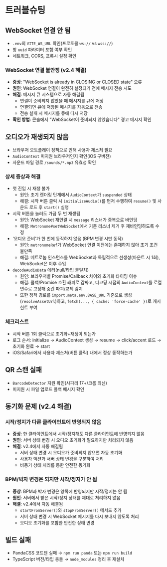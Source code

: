# 트러블슈팅

## WebSocket 연결 안 됨
- `.env`의 `VITE_WS_URL` 확인(프로토콜 `ws://` vs `wss://`)
- 방 `uuid` 파라미터 포함 여부 확인
- 네트워크, CORS, 프록시 설정 확인

### WebSocket 연결 불안정 (v2.4 해결)
- **증상**: "WebSocket is already in CLOSING or CLOSED state" 오류
- **원인**: WebSocket 연결이 완전히 설정되기 전에 메시지 전송 시도
- **해결**: 메시지 큐 시스템으로 자동 해결됨
  - 연결이 준비되지 않았을 때 메시지를 큐에 저장
  - 연결되면 큐에 저장된 메시지를 자동으로 전송
  - 전송 실패 시 메시지를 큐에 다시 저장
- **확인 방법**: 콘솔에서 "WebSocket이 준비되지 않았습니다" 경고 메시지 확인

## 오디오가 재생되지 않음
- 브라우저 오토플레이 정책으로 인해 사용자 제스처 필요
- `AudioContext` 미지원 브라우저인지 확인(iOS 구버전)
- 사운드 파일 경로 `/sounds/*.mp3` 유효성 확인

### 상세 증상과 해결
- 첫 진입 시 재생 불가
  - 원인: 초기 렌더링 단계에서 `AudioContext`가 `suspended` 상태
  - 해결: 시작 버튼 클릭 시 `initializeAudio()`를 먼저 수행하여 `resume()` 및 사운드 로드 후 `start()` 실행
- 시작 버튼을 눌러도 가끔 두 번 재생됨
  - 원인: WebSocket 재연결 시 `message` 리스너가 중복으로 바인딩
  - 해결: `Metronome#setWebSocket`에서 기존 리스너 제거 후 재바인딩하도록 수정
- ‘오디오 준비’가 한 번에 동작하지 않음 (BPM 변경 시만 동작)
  - 원인: `metronomeRef`가 WebSocket 연결 이전에는 존재하지 않아 초기 조건 불만족
  - 해결: 메트로놈 인스턴스를 WebSocket과 독립적으로 선생성(마운트 시 1회), WebSocket은 이후 주입
- `decodeAudioData` 에러(null/타입 불일치)
  - 원인: 브라우저별 Promise/Callback 차이와 초기화 타이밍 이슈
  - 해결: 콜백/Promise 호환 래퍼로 감싸고, 디코딩 시점의 `AudioContext`를 로컬 변수로 고정해 중간 파괴/교체 감지
  - 또한 정적 경로를 `import.meta.env.BASE_URL` 기준으로 생성(`resolveAssetUrl`)하고, `fetch(..., { cache: 'force-cache' })`로 캐시 힌트 부여

### 체크리스트
- 시작 버튼 1회 클릭으로 초기화+재생이 되는가
- 로그 순서: initialize → AudioContext 생성 → resume → click/accent 로드 → 초기화 완료 → start
- iOS/Safari에서 사용자 제스처(버튼 클릭) 내에서 정상 동작하는가

## QR 스캔 실패
- `BarcodeDetector` 지원 확인(사파리 17+/크롬 최신)
- 미지원 시 파일 업로드 폴백 메시지 확인

## 동기화 문제 (v2.4 해결)

### 시작/정지가 다른 클라이언트에 반영되지 않음
- **증상**: 한 클라이언트에서 시작/정지해도 다른 클라이언트에 반영되지 않음
- **원인**: 서버 상태 변경 시 오디오 초기화가 필요하지만 처리되지 않음
- **해결**: v2.4에서 자동 해결됨
  - 서버 상태 변경 시 오디오가 준비되지 않으면 자동 초기화
  - 사용자 액션과 서버 상태 변경을 구분하여 처리
  - 비동기 상태 처리를 통한 안전한 동기화

### BPM/박자 변경은 되지만 시작/정지가 안 됨
- **증상**: BPM과 박자 변경은 양쪽에 반영되지만 시작/정지는 안 됨
- **원인**: 서버에서 받은 시작/정지 상태를 제대로 처리하지 않음
- **해결**: v2.4에서 자동 해결됨
  - `startFromServer()`와 `stopFromServer()` 메서드 추가
  - 서버 상태 변경 시 WebSocket 메시지를 다시 보내지 않도록 처리
  - 오디오 초기화를 포함한 안전한 상태 변경

## 빌드 실패
- PandaCSS 코드젠 실패 → `npm run panda` 또는 `npm run build`
- TypeScript 버전/타입 충돌 → `node_modules` 정리 후 재설치
